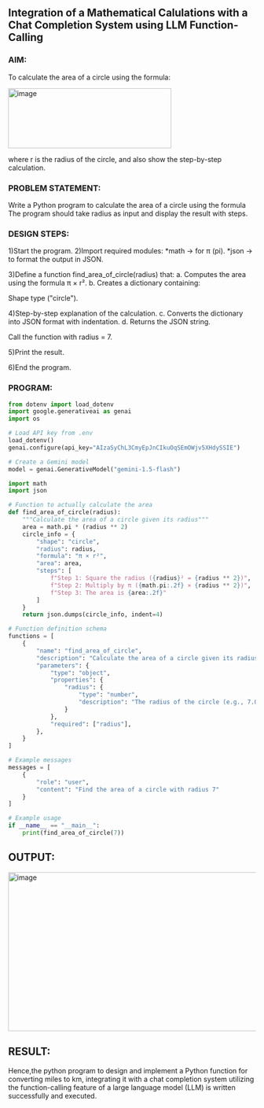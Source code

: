## Integration of a Mathematical Calulations with a Chat Completion System using LLM Function-Calling

### AIM:
To calculate the area of a circle using the formula:

<img width="332" height="122" alt="image" src="https://github.com/user-attachments/assets/b8dc1330-4055-4e35-96ed-d2d53a48c1b2" />

where r is the radius of the circle, and also show the step-by-step calculation.

### PROBLEM STATEMENT:
Write a Python program to calculate the area of a circle using the formula 
The program should take radius as input and display the result with steps.
### DESIGN STEPS:

1)Start the program.
2)Import required modules:
   *math → for π (pi).
   *json → to format the output in JSON.

3)Define a function find_area_of_circle(radius) that:
a. Computes the area using the formula π × r².
b. Creates a dictionary containing:

Shape type ("circle").

4)Step-by-step explanation of the calculation.
c. Converts the dictionary into JSON format with indentation.
d. Returns the JSON string.

Call the function with radius = 7.

5)Print the result.

6)End the program.
### PROGRAM:
```python
from dotenv import load_dotenv
import google.generativeai as genai
import os

# Load API key from .env
load_dotenv()
genai.configure(api_key="AIzaSyChL3CmyEpJnCIkuOqSEmOWjv5XHdySSIE")

# Create a Gemini model
model = genai.GenerativeModel("gemini-1.5-flash")

import math
import json

# Function to actually calculate the area
def find_area_of_circle(radius):
    """Calculate the area of a circle given its radius"""
    area = math.pi * (radius ** 2)
    circle_info = {
        "shape": "circle",
        "radius": radius,
        "formula": "π × r²",
        "area": area,
        "steps": [
            f"Step 1: Square the radius ({radius}² = {radius ** 2})",
            f"Step 2: Multiply by π ({math.pi:.2f} × {radius ** 2})",
            f"Step 3: The area is {area:.2f}"
        ]
    }
    return json.dumps(circle_info, indent=4)

# Function definition schema
functions = [
    {
        "name": "find_area_of_circle",
        "description": "Calculate the area of a circle given its radius",
        "parameters": {
            "type": "object",
            "properties": {
                "radius": {
                    "type": "number",
                    "description": "The radius of the circle (e.g., 7.0)",
                }
            },
            "required": ["radius"],
        },
    }
]

# Example messages
messages = [
    {
        "role": "user",
        "content": "Find the area of a circle with radius 7"
    }
]

# Example usage
if __name__ == "__main__":
    print(find_area_of_circle(7))
```
## OUTPUT:
<img width="1652" height="323" alt="image" src="https://github.com/user-attachments/assets/037ff73f-078b-4345-9e73-cea2f781e3b8" />


## RESULT:
Hence,the python program to design and implement a Python function for converting miles to km,
integrating it with a chat completion system utilizing the function-calling feature of a large language model (LLM) is written successfully and executed.
